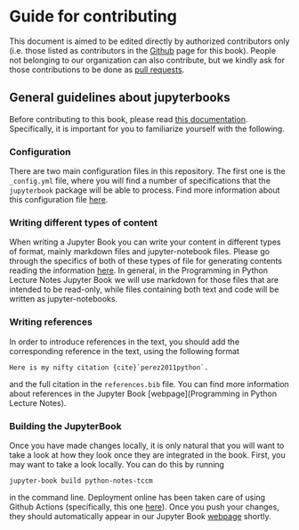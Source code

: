 # Guide for contributing
This document is aimed to be edited directly by authorized 
contributors only (i.e. those listed as contributors in the
[Github](https://github.com/KimikaTeorikoa/python-notes-tccm/graphs/contributors) page for this book). People not belonging to our 
organization can also contribute, but we kindly ask for those
contributions to be done as 
[pull requests](https://docs.github.com/en/pull-requests).

## General guidelines about jupyterbooks
Before contributing to this book, please read [this
 documentation](https://jupyterbook.org). Specifically,
it is important for you to familiarize yourself with 
the following.

### Configuration
There are two main configuration files in this repository.
The first one is the `_config.yml` file, where you 
will find a number of specifications that the `jupyterbook`
package will be able to process. Find more information
about this configuration file 
[here](https://jupyterbook.org/en/stable/customize/config.html).

### Writing different types of content
When writing a Jupyter Book you can write your content in 
different types of format, mainly markdown files and
jupyter-notebook files. Please go through the specifics of
both of these types of file for generating contents reading
the information [here](https://jupyterbook.org/en/stable/file-types/index.html). 
In general, in the Programming in Python Lecture Notes
Jupyter Book we will use markdown for those files that are
intended to be read-only, while files containing both text
and code will be written as jupyter-notebooks.

### Writing references
In order to introduce references in the text, you should
add the corresponding reference in the text, using
the following format
```
Here is my nifty citation {cite}`perez2011python`.
``` 
 and
the full citation in the `references.bib` file. You 
can find more information about references
 in the Jupyter Book [webpage](Programming in Python Lecture Notes).

### Building the JupyterBook
Once you have made changes locally, it is only natural that you will 
want to take a look at how they look once they are integrated in the
book. First, you may want to take a look locally. You can do this
by running 
```
jupyter-book build python-notes-tccm
```
in the command line.
Deployment online has been taken care of using Github Actions
(specifically, this one 
[here](https://github.com/KimikaTeorikoa/python-notes-tccm/actions/workflows/pages/pages-build-deployment)).
Once you push your changes, they should automatically appear in our
Jupyter Book [webpage](https://kimikateorikoa.github.io/python-notes-tccm) 
shortly.